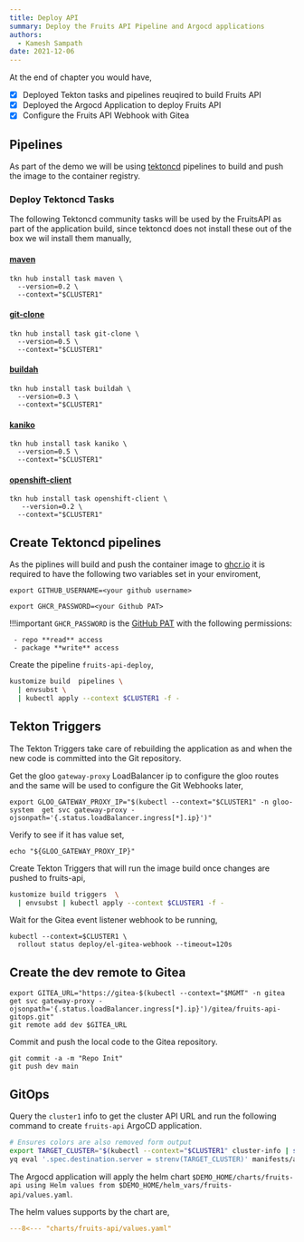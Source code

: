 ```yaml
---
title: Deploy API
summary: Deploy the Fruits API Pipeline and Argocd applications
authors:
  - Kamesh Sampath
date: 2021-12-06
---
```


At the end of chapter you would have,

- [x] Deployed Tekton tasks and pipelines reuqired to build Fruits API
- [x] Deployed the Argocd Application to deploy Fruits API
- [x] Configure the Fruits API Webhook with Gitea

## Pipelines

As part of the demo we will be using [tektoncd](https://tekton.dev) pipelines to build and push the image to the container registry.

### Deploy Tektoncd Tasks

The following Tektoncd community tasks will be used by the FruitsAPI as part of the application build, since tektoncd does not install these out of the box we wil install them manually,

#### [maven](https://hub.tekton.dev/tekton/task/maven)

```shell
tkn hub install task maven \
  --version=0.2 \
  --context="$CLUSTER1"
```
  
#### [git-clone](https://hub.tekton.dev/tekton/task/git-clone)

```shell
tkn hub install task git-clone \
  --version=0.5 \
  --context="$CLUSTER1"
```

#### [buildah](https://hub.tekton.dev/tekton/task/buildah)

```shell
tkn hub install task buildah \
  --version=0.3 \
  --context="$CLUSTER1"
```

#### [kaniko](https://hub.tekton.dev/tekton/task/kaniko)

```shell
tkn hub install task kaniko \
  --version=0.5 \
  --context="$CLUSTER1"
```

#### [openshift-client](https://hub.tekton.dev/tekton/task/openshift-client)

```shell
tkn hub install task openshift-client \
   --version=0.2 \
  --context="$CLUSTER1" 
```

## Create Tektoncd pipelines

As the piplines will build and push the container image to [ghcr.io](https://github.com/features/packages) it is required to have the following two variables set in your enviroment,

```shell
export GITHUB_USERNAME=<your github username>
```

```shell
export GHCR_PASSWORD=<your Github PAT>
```

!!!important
    `GHCR_PASSWORD` is the [GitHub PAT](https://docs.github.com/en/authentication/keeping-your-account-and-data-secure/creating-a-personal-access-token) with the following permissions:

     - repo **read** access
     - package **write** access

Create the pipeline `fruits-api-deploy`,

```bash
kustomize build  pipelines \
  | envsubst \
  | kubectl apply --context $CLUSTER1 -f -
```

## Tekton Triggers

The Tekton Triggers take care of rebuilding the application as and when the new code is committed into the Git repository.

Get the gloo `gateway-proxy` LoadBalancer ip to configure the gloo routes and the same will be used to configure the Git Webhooks later,

```shell
export GLOO_GATEWAY_PROXY_IP="$(kubectl --context="$CLUSTER1" -n gloo-system  get svc gateway-proxy -ojsonpath='{.status.loadBalancer.ingress[*].ip}')"
```

Verify to see if it has value set,

```shell
echo "${GLOO_GATEWAY_PROXY_IP}"
```

Create Tekton Triggers that will run the image build once changes are pushed to fruits-api,

```bash
kustomize build triggers  \
  | envsubst | kubectl apply --context $CLUSTER1 -f -
```

Wait for the Gitea event listener webhook to be running,

```shell
kubectl --context=$CLUSTER1 \
  rollout status deploy/el-gitea-webhook --timeout=120s
```

## Create the dev remote to Gitea

```shell
export GITEA_URL="https://gitea-$(kubectl --context="$MGMT" -n gitea  get svc gateway-proxy -ojsonpath='{.status.loadBalancer.ingress[*].ip}')/gitea/fruits-api-gitops.git"
git remote add dev $GITEA_URL
```

Commit and push the local code to the Gitea repository.

```shell
git commit -a -m "Repo Init"
git push dev main
```

## GitOps

Query the `cluster1` info to get the cluster API URL and run the following command to create `fruits-api` ArgoCD application.

```bash
# Ensures colors are also removed form output
export TARGET_CLUSTER="$(kubectl --context="$CLUSTER1" cluster-info | sed 's/\x1b\[[0-9;]*m//g' | awk 'NR==1{print $7}')"
yq eval '.spec.destination.server = strenv(TARGET_CLUSTER)' manifests/app/app.yaml | kubectl apply --context="$MGMT" -n argocd -f - 
```

The Argocd application will apply the helm chart `$DEMO_HOME/charts/fruits-api using Helm values from $DEMO_HOME/helm_vars/fruits-api/values.yaml`.

The helm values supports by the chart are,

```yaml
---8<--- "charts/fruits-api/values.yaml"
```

